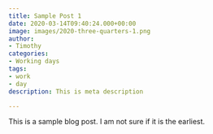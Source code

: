 ```yaml
---
title: Sample Post 1
date: 2020-03-14T09:40:24.000+00:00
image: images/2020-three-quarters-1.png
author:
- Timothy
categories:
- Working days
tags:
- work
- day
description: This is meta description

---
```

This is a sample blog post. I am not sure if it is the earliest.